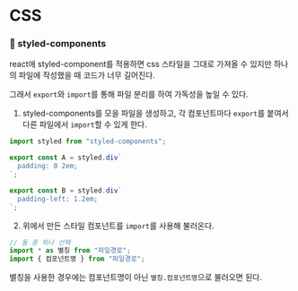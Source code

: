 # CSS

### 🔹 styled-components

react에 styled-component를 적용하면 css 스타일을 그대로 가져올 수 있지만 하나의 파일에 작성했을 때 코드가 너무 길어진다.

그래서 `export`와 `import`를 통해 파일 분리를 하여 가독성을 높일 수 있다.

1. styled-components를 모을 파일을 생성하고, 각 컴포넌트마다 `export`를 붙여서 다른 파일에서 `import`할 수 있게 한다.

```jsx
import styled from "styled-components";

export const A = styled.div`
  padding: 0 2em;
`;

export const B = styled.div`
  padding-left: 1.2em;
`;
```

2. 위에서 만든 스타일 컴포넌트를 `import`를 사용해 불러온다.

```jsx
// 둘 중 하나 선택
import * as 별칭 from "파일경로";
import { 컴포넌트명 } from "파일경로";
```

별칭을 사용한 경우에는 컴포넌트명이 아닌 `별칭.컴포넌트명`으로 불러오면 된다.

